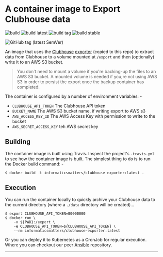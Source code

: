 # A container image to Export Clubhouse data

![build](https://github.com/InformaticsMatters/docker-clubhouse-exporter/workflows/build/badge.svg)
![build latest](https://github.com/InformaticsMatters/docker-clubhouse-exporter/workflows/build%20latest/badge.svg)
![build tag](https://github.com/InformaticsMatters/docker-clubhouse-exporter/workflows/build%20tag/badge.svg)
![build stable](https://github.com/InformaticsMatters/docker-clubhouse-exporter/workflows/build%20stable/badge.svg)

![GitHub tag (latest SemVer)](https://img.shields.io/github/v/tag/informaticsmatters/docker-clubhouse-exporter)

An image that uses the [Clubhouse] [exporter] (copied to this repo) to extract
data from Clubhouse to a volume mounted at `/export` and then (optionally)
write it to an AWS S3 bucket.

>   You don't need to mount a volume if you're backing-up the files to an
    AWS S3 bucket. A mounted volume is needed if you;re not using AWS S3 in
    order to persist the export once the backup container has completed.

The container is configured by a number of environment variables: -

*   `CLUBHOUSE_API_TOKEN` The Clubhouse API token
*   `BUCKET_NAME` The AWS S3 bucket name, if writing export to AWS s3
*   `AWS_ACCESS_KEY_ID` The AWS Access Key with permission to write to the bucket
*   `AWS_SECRET_ACCESS_KEY` teh AWS secret key

## Building
The container image is built using Travis. Inspect the project's `.travis.yml`
to see how the container image is built. The simplest thing to do is
to run the Docker build command: -

    $ docker build -t informaticsmatters/clubhouse-exporter:latest .

## Execution
You can run the container locally to quickly archive your Clubhouse data
to the current directory (where a `./data` directory will be created)...

    $ export CLUBHOUSE_API_TOKEN=00000000
    $ docker run \
        -v ${PWD}:/export \
        -e CLUBHOUSE_API_TOKEN=${CLUBHOUSE_API_TOKEN} \
        --rm informaticsmatters/clubhouse-exporter:latest

Or you can deploy it to Kubernetes as a CronJob for regular execution.
Where you can checkout our peer [Ansible] repository.

---

[ansible]: https://github.com/InformaticsMatters/clubhouse-exporter-ansible
[clubhouse]: https://clubhouse.io
[exporter]: https://github.com/clubhouse/exporter
